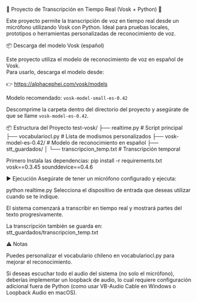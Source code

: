 🧠 Proyecto de Transcripción en Tiempo Real (Vosk + Python) 🧠

Este proyecto permite la transcripción de voz en tiempo real desde un micrófono utilizando Vosk con Python. Ideal para pruebas locales, prototipos o herramientas personalizadas de reconocimiento de voz.

📦 Descarga del modelo Vosk (español)

Este proyecto utiliza el modelo de reconocimiento de voz en español de Vosk.  
Para usarlo, descarga el modelo desde:

👉 https://alphacephei.com/vosk/models

Modelo recomendado: `vosk-model-small-es-0.42`

Descomprime la carpeta dentro del directorio del proyecto y asegúrate de que se llame `vosk-model-es-0.42`.

📦 Estructura del Proyecto
test-vosk/
├── realtime.py              # Script principal
├── vocabulariocl.py         # Lista de modismos personalizados
├── vosk-model-es-0.42/      # Modelo de reconocimiento en español
├── stt_guardados/
│   └── transcripcion_temp.txt  # Transcripción temporal

Primero Instala las dependencias: pip install -r requirements.txt
vosk==0.3.45
sounddevice==0.4.6


▶️ Ejecución
Asegúrate de tener un micrófono configurado y ejecuta:

python realtime.py
Selecciona el dispositivo de entrada que deseas utilizar cuando se te indique.

El sistema comenzará a transcribir en tiempo real y mostrará partes del texto progresivamente.

La transcripción también se guarda en: stt_guardados/transcripcion_temp.txt

⚠️ Notas

Puedes personalizar el vocabulario chileno en vocabulariocl.py para mejorar el reconocimiento.

Si deseas escuchar todo el audio del sistema (no solo el micrófono), deberías implementar un loopback de audio, lo cual requiere configuración adicional fuera de Python (como usar VB-Audio Cable en Windows o Loopback Audio en macOS).

